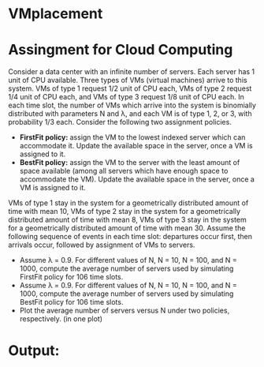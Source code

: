 # VMplacement
# Assingment for Cloud Computing
<p>Consider a data center with an infinite number of servers. Each server has 1 unit of CPU
available. Three types of VMs (virtual machines) arrive to this system. VMs of type 1 request
1/2 unit of CPU each, VMs of type 2 request 1/4 unit of CPU each, and VMs of type 3 request
1/8 unit of CPU each. In each time slot, the number of VMs which arrive into the system
is binomially distributed with parameters N and λ, and each VM is of type 1, 2, or 3, with
probability 1/3 each. Consider the following two assignment policies.
  <ul>
    <li><strong>FirstFit policy:</strong> assign the VM to the lowest indexed server which can accommodate it.
  Update the available space in the server, once a VM is assigned to it.</li>
<li><strong> BestFit policy:</strong> assign the VM to the server with the least amount of space available
(among all servers which have enough space to accommodate the VM). Update the
  available space in the server, once a VM is assigned to it.</li>
</ul>    
VMs of type 1 stay in the system for a geometrically distributed amount of time with mean
10, VMs of type 2 stay in the system for a geometrically distributed amount of time with
mean 8, VMs of type 3 stay in the system for a geometrically distributed amount of time
with mean 30. Assume the following sequence of events in each time slot: departures occur
first, then arrivals occur, followed by assignment of VMs to servers.
<ul>
<li>Assume λ = 0.9. For different values of N, N = 10, N = 100, and N = 1000, compute
the average number of servers used by simulating FirstFit policy for 106
time slots.
<li>Assume λ = 0.9. For different values of N, N = 10, N = 100, and N = 1000, compute
the average number of servers used by simulating BestFit policy for 106
time slots.
<li>Plot the average number of servers versus N under two policies, respectively. (in one
plot)
</ul>
</p>

# Output:
<img src="">
